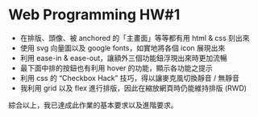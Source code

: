 # Web Programming HW#1

- 在排版、頭像、被 anchored 的「主畫面」等等都有用 html & css 刻出來
- 使用 svg 向量圖以及 google fonts，如實地將各個 icon 展現出來
- 利用 ease-in & ease-out，讓額外三個功能鈕浮現出來時更加流暢
- 最下面中排的按鈕也有利用 hover 的功能，顯示各功能之提示
- 利用 css 的 “Checkbox Hack” 技巧，得以讓麥克風切換靜⾳ / 無靜⾳
- 我利用 grid 以及 flex 進行排版，因此在縮放網頁時仍能維持排版 (RWD)

綜合以上，我已達成此作業的基本要求以及進階要求。